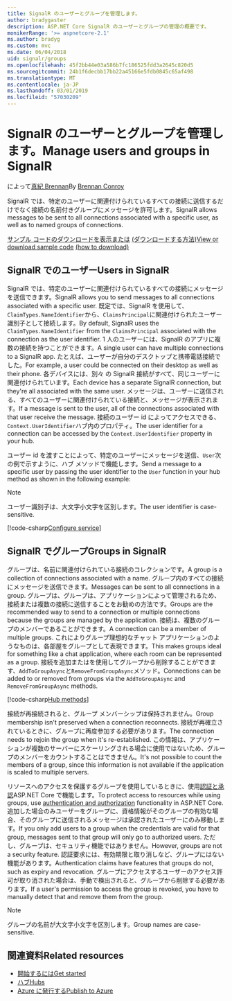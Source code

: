 ```yaml
---
title: SignalR のユーザーとグループを管理します。
author: bradygaster
description: ASP.NET Core SignalR のユーザーとグループの管理の概要です。
monikerRange: '>= aspnetcore-2.1'
ms.author: bradyg
ms.custom: mvc
ms.date: 06/04/2018
uid: signalr/groups
ms.openlocfilehash: 45f2bb44e03a586b7fc186525fdd3a2645c820d5
ms.sourcegitcommit: 24b1f6decbb17bb22a45166e5fdb0845c65af498
ms.translationtype: MT
ms.contentlocale: ja-JP
ms.lasthandoff: 03/01/2019
ms.locfileid: "57030209"
---
```

# <a name="manage-users-and-groups-in-signalr"></a><span data-ttu-id="a669a-103">SignalR のユーザーとグループを管理します。</span><span class="sxs-lookup"><span data-stu-id="a669a-103">Manage users and groups in SignalR</span></span>

<span data-ttu-id="a669a-104">によって[真紀 Brennan](https://github.com/BrennanConroy)</span><span class="sxs-lookup"><span data-stu-id="a669a-104">By [Brennan Conroy](https://github.com/BrennanConroy)</span></span>

<span data-ttu-id="a669a-105">SignalR では、特定のユーザーに関連付けられているすべての接続に送信するだけでなく接続の名前付きグループにメッセージを許可します。</span><span class="sxs-lookup"><span data-stu-id="a669a-105">SignalR allows messages to be sent to all connections associated with a specific user, as well as to named groups of connections.</span></span>

<span data-ttu-id="a669a-106">[サンプル コードのダウンロードを表示または](https://github.com/aspnet/Docs/tree/master/aspnetcore/signalr/groups/sample/) [(ダウンロードする方法)](xref:index#how-to-download-a-sample)</span><span class="sxs-lookup"><span data-stu-id="a669a-106">[View or download sample code](https://github.com/aspnet/Docs/tree/master/aspnetcore/signalr/groups/sample/) [(how to download)](xref:index#how-to-download-a-sample)</span></span>

## <a name="users-in-signalr"></a><span data-ttu-id="a669a-107">SignalR でのユーザー</span><span class="sxs-lookup"><span data-stu-id="a669a-107">Users in SignalR</span></span>

<span data-ttu-id="a669a-108">SignalR では、特定のユーザーに関連付けられているすべての接続にメッセージを送信できます。</span><span class="sxs-lookup"><span data-stu-id="a669a-108">SignalR allows you to send messages to all connections associated with a specific user.</span></span> <span data-ttu-id="a669a-109">既定では、SignalR を使用して、`ClaimTypes.NameIdentifier`から、`ClaimsPrincipal`に関連付けられたユーザー識別子として接続します。</span><span class="sxs-lookup"><span data-stu-id="a669a-109">By default, SignalR uses the `ClaimTypes.NameIdentifier` from the `ClaimsPrincipal` associated with the connection as the user identifier.</span></span> <span data-ttu-id="a669a-110">1 人のユーザーには、SignalR のアプリに複数の接続を持つことができます。</span><span class="sxs-lookup"><span data-stu-id="a669a-110">A single user can have multiple connections to a SignalR app.</span></span> <span data-ttu-id="a669a-111">たとえば、ユーザーが自分のデスクトップと携帯電話接続でした。</span><span class="sxs-lookup"><span data-stu-id="a669a-111">For example, a user could be connected on their desktop as well as their phone.</span></span> <span data-ttu-id="a669a-112">各デバイスには、別々 の SignalR 接続がすべて、同じユーザーに関連付けられています。</span><span class="sxs-lookup"><span data-stu-id="a669a-112">Each device has a separate SignalR connection, but they're all associated with the same user.</span></span> <span data-ttu-id="a669a-113">メッセージは、ユーザーに送信される、すべてのユーザーに関連付けられている接続と、メッセージが表示されます。</span><span class="sxs-lookup"><span data-stu-id="a669a-113">If a message is sent to the user, all of the connections associated with that user receive the message.</span></span> <span data-ttu-id="a669a-114">接続のユーザー id によってアクセスできる、`Context.UserIdentifier`ハブ内のプロパティ。</span><span class="sxs-lookup"><span data-stu-id="a669a-114">The user identifier for a connection can be accessed by the `Context.UserIdentifier` property in your hub.</span></span>

<span data-ttu-id="a669a-115">ユーザー id を渡すことによって、特定のユーザーにメッセージを送信、`User`次の例で示すように、ハブ メソッドで機能します。</span><span class="sxs-lookup"><span data-stu-id="a669a-115">Send a message to a specific user by passing the user identifier to the `User` function in your hub method as shown in the following example:</span></span>

> [!NOTE]
> <span data-ttu-id="a669a-116">ユーザー識別子は、大文字小文字を区別します。</span><span class="sxs-lookup"><span data-stu-id="a669a-116">The user identifier is case-sensitive.</span></span>

[!code-csharp[Configure service](groups/sample/hubs/chathub.cs?range=29-32)]

## <a name="groups-in-signalr"></a><span data-ttu-id="a669a-117">SignalR でグループ</span><span class="sxs-lookup"><span data-stu-id="a669a-117">Groups in SignalR</span></span>

<span data-ttu-id="a669a-118">グループは、名前に関連付けられている接続のコレクションです。</span><span class="sxs-lookup"><span data-stu-id="a669a-118">A group is a collection of connections associated with a name.</span></span> <span data-ttu-id="a669a-119">グループ内のすべての接続にメッセージを送信できます。</span><span class="sxs-lookup"><span data-stu-id="a669a-119">Messages can be sent to all connections in a group.</span></span> <span data-ttu-id="a669a-120">グループは、グループは、アプリケーションによって管理されるため、接続または複数の接続に送信することをお勧めの方法です。</span><span class="sxs-lookup"><span data-stu-id="a669a-120">Groups are the recommended way to send to a connection or multiple connections because the groups are managed by the application.</span></span> <span data-ttu-id="a669a-121">接続は、複数のグループのメンバーであることができます。</span><span class="sxs-lookup"><span data-stu-id="a669a-121">A connection can be a member of multiple groups.</span></span> <span data-ttu-id="a669a-122">これによりグループ理想的なチャット アプリケーションのようなものは、各部屋をグループとして表現できます。</span><span class="sxs-lookup"><span data-stu-id="a669a-122">This makes groups ideal for something like a chat application, where each room can be represented as a group.</span></span> <span data-ttu-id="a669a-123">接続を追加またはを使用してグループから削除することができます、`AddToGroupAsync`と`RemoveFromGroupAsync`メソッド。</span><span class="sxs-lookup"><span data-stu-id="a669a-123">Connections can be added to or removed from groups via the `AddToGroupAsync` and `RemoveFromGroupAsync` methods.</span></span>

[!code-csharp[Hub methods](groups/sample/hubs/chathub.cs?range=15-27)]

<span data-ttu-id="a669a-124">接続が再接続されると、グループ メンバーシップは保持されません。</span><span class="sxs-lookup"><span data-stu-id="a669a-124">Group membership isn't preserved when a connection reconnects.</span></span> <span data-ttu-id="a669a-125">接続が再確立されているときに、グループに再度参加する必要があります。</span><span class="sxs-lookup"><span data-stu-id="a669a-125">The connection needs to rejoin the group when it's re-established.</span></span> <span data-ttu-id="a669a-126">この情報は、アプリケーションが複数のサーバーにスケーリングされる場合に使用ではないため、グループのメンバーをカウントすることはできません。</span><span class="sxs-lookup"><span data-stu-id="a669a-126">It's not possible to count the members of a group, since this information is not available if the application is scaled to multiple servers.</span></span>

<span data-ttu-id="a669a-127">リソースへのアクセスを保護するグループを使用しているときに、使用[認証と承認](xref:signalr/authn-and-authz)ASP.NET Core で機能します。</span><span class="sxs-lookup"><span data-stu-id="a669a-127">To protect access to resources while using groups, use [authentication and authorization](xref:signalr/authn-and-authz) functionality in ASP.NET Core.</span></span> <span data-ttu-id="a669a-128">追加した場合のみユーザーをグループに、資格情報がそのグループの有効な場合、そのグループに送信されるメッセージは承認されたユーザーにのみ移動します。</span><span class="sxs-lookup"><span data-stu-id="a669a-128">If you only add users to a group when the credentials are valid for that group, messages sent to that group will only go to authorized users.</span></span> <span data-ttu-id="a669a-129">ただし、グループは、セキュリティ機能ではありません。</span><span class="sxs-lookup"><span data-stu-id="a669a-129">However, groups are not a security feature.</span></span> <span data-ttu-id="a669a-130">認証要求には、有効期限と取り消しなど、グループにはない機能があります。</span><span class="sxs-lookup"><span data-stu-id="a669a-130">Authentication claims have features that groups do not, such as expiry and revocation.</span></span> <span data-ttu-id="a669a-131">グループにアクセスするユーザーのアクセス許可が取り消された場合は、手動で検出されると、グループから削除する必要があります。</span><span class="sxs-lookup"><span data-stu-id="a669a-131">If a user's permission to access the group is revoked, you have to manually detect that and remove them from the group.</span></span>

> [!NOTE]
> <span data-ttu-id="a669a-132">グループの名前が大文字小文字を区別します。</span><span class="sxs-lookup"><span data-stu-id="a669a-132">Group names are case-sensitive.</span></span>

## <a name="related-resources"></a><span data-ttu-id="a669a-133">関連資料</span><span class="sxs-lookup"><span data-stu-id="a669a-133">Related resources</span></span>

* [<span data-ttu-id="a669a-134">開始するには</span><span class="sxs-lookup"><span data-stu-id="a669a-134">Get started</span></span>](xref:tutorials/signalr)
* [<span data-ttu-id="a669a-135">ハブ</span><span class="sxs-lookup"><span data-stu-id="a669a-135">Hubs</span></span>](xref:signalr/hubs)
* [<span data-ttu-id="a669a-136">Azure に発行する</span><span class="sxs-lookup"><span data-stu-id="a669a-136">Publish to Azure</span></span>](xref:signalr/publish-to-azure-web-app)
